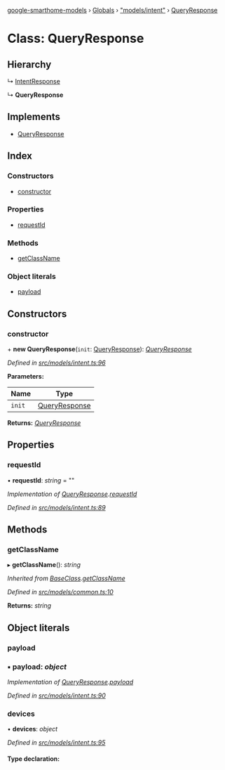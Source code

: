 [google-smarthome-models](../README.md) › [Globals](../globals.md) › ["models/intent"](../modules/_models_intent_.md) › [QueryResponse](_models_intent_.queryresponse.md)

# Class: QueryResponse

## Hierarchy

  ↳ [IntentResponse](_models_intent_.intentresponse.md)

  ↳ **QueryResponse**

## Implements

* [QueryResponse](../interfaces/_models_interfaces_i_intent_.queryresponse.md)

## Index

### Constructors

* [constructor](_models_intent_.queryresponse.md#constructor)

### Properties

* [requestId](_models_intent_.queryresponse.md#requestid)

### Methods

* [getClassName](_models_intent_.queryresponse.md#getclassname)

### Object literals

* [payload](_models_intent_.queryresponse.md#payload)

## Constructors

###  constructor

\+ **new QueryResponse**(`init`: [QueryResponse](../interfaces/_models_interfaces_i_intent_.queryresponse.md)): *[QueryResponse](_models_intent_.queryresponse.md)*

*Defined in [src/models/intent.ts:96](https://github.com/galactic1969/google-smarthome-models/blob/633871f/src/models/intent.ts#L96)*

**Parameters:**

Name | Type |
------ | ------ |
`init` | [QueryResponse](../interfaces/_models_interfaces_i_intent_.queryresponse.md) |

**Returns:** *[QueryResponse](_models_intent_.queryresponse.md)*

## Properties

###  requestId

• **requestId**: *string* = ""

*Implementation of [QueryResponse](../interfaces/_models_interfaces_i_intent_.queryresponse.md).[requestId](../interfaces/_models_interfaces_i_intent_.queryresponse.md#requestid)*

*Defined in [src/models/intent.ts:89](https://github.com/galactic1969/google-smarthome-models/blob/633871f/src/models/intent.ts#L89)*

## Methods

###  getClassName

▸ **getClassName**(): *string*

*Inherited from [BaseClass](_models_common_.baseclass.md).[getClassName](_models_common_.baseclass.md#getclassname)*

*Defined in [src/models/common.ts:10](https://github.com/galactic1969/google-smarthome-models/blob/633871f/src/models/common.ts#L10)*

**Returns:** *string*

## Object literals

###  payload

### ▪ **payload**: *object*

*Implementation of [QueryResponse](../interfaces/_models_interfaces_i_intent_.queryresponse.md).[payload](../interfaces/_models_interfaces_i_intent_.queryresponse.md#payload)*

*Defined in [src/models/intent.ts:90](https://github.com/galactic1969/google-smarthome-models/blob/633871f/src/models/intent.ts#L90)*

###  devices

• **devices**: *object*

*Defined in [src/models/intent.ts:95](https://github.com/galactic1969/google-smarthome-models/blob/633871f/src/models/intent.ts#L95)*

#### Type declaration:
